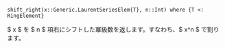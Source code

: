 ```
shift_right(x::Generic.LaurentSeriesElem{T}, n::Int) where {T <: RingElement}
```

$ x $ を $ n $ 項右にシフトした冪級数を返します。すなわち、$ x^n $ で割ります。
